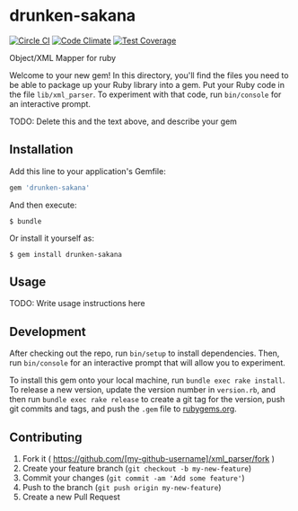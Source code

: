 # drunken-sakana
[![Circle CI](https://circleci.com/gh/tamano/drunken_sakana.svg?style=svg)](https://circleci.com/gh/tamano/drunken_sakana) [![Code Climate](https://codeclimate.com/github/tamano/drunken_sakana/badges/gpa.svg)](https://codeclimate.com/github/tamano/drunken_sakana) [![Test Coverage](https://codeclimate.com/github/tamano/drunken_sakana/badges/coverage.svg)](https://codeclimate.com/github/tamano/drunken_sakana)

Object/XML Mapper for ruby

Welcome to your new gem! In this directory, you'll find the files you need to be able to package up your Ruby library into a gem. Put your Ruby code in the file `lib/xml_parser`. To experiment with that code, run `bin/console` for an interactive prompt.

TODO: Delete this and the text above, and describe your gem

## Installation

Add this line to your application's Gemfile:

```ruby
gem 'drunken-sakana'
```

And then execute:

    $ bundle

Or install it yourself as:

    $ gem install drunken-sakana

## Usage

TODO: Write usage instructions here

## Development

After checking out the repo, run `bin/setup` to install dependencies. Then, run `bin/console` for an interactive prompt that will allow you to experiment.

To install this gem onto your local machine, run `bundle exec rake install`. To release a new version, update the version number in `version.rb`, and then run `bundle exec rake release` to create a git tag for the version, push git commits and tags, and push the `.gem` file to [rubygems.org](https://rubygems.org).

## Contributing

1. Fork it ( https://github.com/[my-github-username]/xml_parser/fork )
2. Create your feature branch (`git checkout -b my-new-feature`)
3. Commit your changes (`git commit -am 'Add some feature'`)
4. Push to the branch (`git push origin my-new-feature`)
5. Create a new Pull Request
